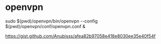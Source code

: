 # openvpn

sudo $(pwd)/openvpn/bin/openvpn --config $(pwd)/openvpn/conf/openvpn.conf &  

https://gist.github.com/Anubisss/afea82b97058e418e8030ee35e40f54f

